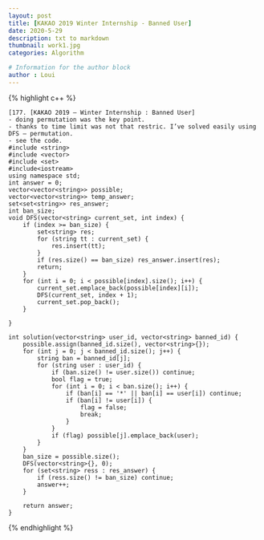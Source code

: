 ```yaml
---
layout: post
title: [KAKAO 2019 Winter Internship - Banned User]
date: 2020-5-29
description: txt to markdown
thumbnail: work1.jpg
categories: Algorithm

# Information for the author block
author : Loui
---
```


{% highlight c++ %}

	﻿[177. [KAKAO 2019 – Winter Internship : Banned User]
	- doing permutation was the key point.
	- thanks to time limit was not that restric. I’ve solved easily using DFS – permutation.
	- see the code.
	#include <string>
	#include <vector>
	#include <set>
	#include<iostream>
	using namespace std;
	int answer = 0;
	vector<vector<string>> possible;
	vector<vector<string>> temp_answer;
	set<set<string>> res_answer;
	int ban_size;
	void DFS(vector<string> current_set, int index) {
		if (index >= ban_size) {
			set<string> res;
			for (string tt : current_set) {
				res.insert(tt);
			}
			if (res.size() == ban_size) res_answer.insert(res);
			return;
		}
		for (int i = 0; i < possible[index].size(); i++) {
			current_set.emplace_back(possible[index][i]);
			DFS(current_set, index + 1);
			current_set.pop_back();
		}
	
	}
	
	int solution(vector<string> user_id, vector<string> banned_id) {
		possible.assign(banned_id.size(), vector<string>{});
		for (int j = 0; j < banned_id.size(); j++) {
			string ban = banned_id[j];
			for (string user : user_id) {
				if (ban.size() != user.size()) continue;
				bool flag = true;
				for (int i = 0; i < ban.size(); i++) {
					if (ban[i] == '*' || ban[i] == user[i]) continue;
					if (ban[i] != user[i]) {
						flag = false;
						break;
					}
				}
				if (flag) possible[j].emplace_back(user);
			}
		}
		ban_size = possible.size();
		DFS(vector<string>{}, 0);
		for (set<string> ress : res_answer) {
			if (ress.size() != ban_size) continue;
			answer++;
		}
	
		return answer;
	}
	
{% endhighlight %}

